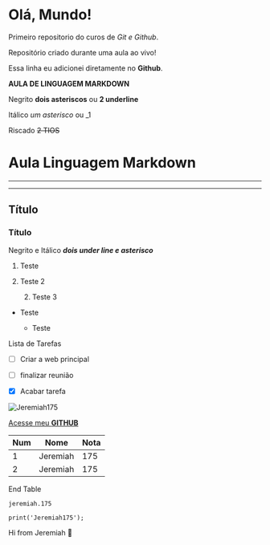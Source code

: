 # Olá, Mundo!
 Primeiro repositorio do curos de *Git e Github*.

 Repositório criado durante uma aula ao vivo!

 Essa linha eu adicionei diretamente no **Github**.
 
**AULA DE LINGUAGEM MARKDOWN**

Negrito **dois asteriscos** ou __2 underline__

Itálico *um asterisco* ou _1 

Riscado ~~2 TIOS~~

# Aula Linguagem Markdown
***
---

## Título

### Título

Negrito e Itálico __*dois under line e asterisco*__

1. Teste

3. Teste 2

   2. Teste 3

* Teste

   * Teste

Lista de Tarefas

- [ ] Criar a web principal

- [ ] finalizar reunião

- [X] Acabar tarefa


![Jeremiah175](https://user-images.githubusercontent.com/101613123/161283436-adc0a2b7-3071-4a86-8022-184416bc06f6.jpg)

[Acesse meu **GITHUB**](https://github.com/Jeremiah175/)

Num | Nome | Nota
---|---|---
1| Jeremiah | 175
2| Jeremiah | 175

End Table

`jeremiah.175`

```
print('Jeremiah175');
```

Hi from Jeremiah :person_with_turban:
